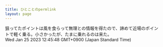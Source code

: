 ```yaml
---
title: ひとことのpermlink
layout: page
---
```

<div class="box" dt="1674618348509">
  狙ってたポイントは風を食らって無理との情報を得たので、諦めて近場のポイントで軽く乗る。小さかったが、たまに乗れるのは来た。
  <div class="content is-small">Wed Jan 25 2023 12:45:48 GMT+0900 (Japan Standard Time)</div>
</div>